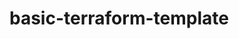 # basic-terraform-template

<!-- BEGINNING OF PRE-COMMIT-TERRAFORM DOCS HOOK -->
<!-- END OF PRE-COMMIT-TERRAFORM DOCS HOOK -->
